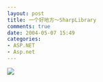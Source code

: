 ```yaml
---
layout: post
title: 一个好地方～SharpLibrary
comments: true
date: 2004-05-07 15:49
categories:
- ASP.NET
- Asp.net
---
```


<p><a href="http://24.199.8.122/" target="_blank"><img src="/images/hbz_images/e01387bd-8f4f-4638-8131-226ce244e723.jpg49" border="0"></a></p>				

